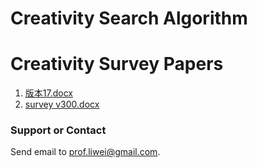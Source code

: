 # Creativity Search Algorithm

# Creativity Survey Papers

1. [版本17.docx](https://github.com/creativitysurvey/creativitysurvey.github.io/files/7519298/17.docx)
2. [survey v300.docx](https://github.com/creativitysurvey/creativitysurvey.github.io/files/7519300/survey.v300.docx)

### Support or Contact

Send email to [prof.liwei@gmail.com](prof.liwei@gmail.com).
